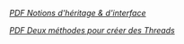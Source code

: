 
[*PDF Notions d'héritage & d'interface*](https://github.com/ProgX-73/CDA-JAVA-MNS/blob/main/POO/Notion%20interface.pdf)

[*PDF Deux méthodes pour créer des Threads*](https://github.com/ProgX-73/CDA-JAVA-MNS/blob/main/POO/StarFighter%20extends%20Thread.pdf)

